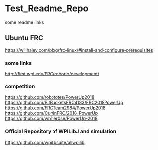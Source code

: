 # Test_Readme_Repo
some readme links 

## Ubuntu FRC
https://willhaley.com/blog/frc-linux/#install-and-configure-prerequisites


### some links
http://first.wpi.edu/FRC/roborio/development/

### competition
https://github.com/robototes/PowerUp2018 <br>
https://github.com/BitBucketsFRC4183/FRC2018PowerUp <br>
https://github.com/FRCTeam2984/PowerUp2018 <br>
https://github.com/CurtinFRC/2018-PowerUp <br>
https://github.com/wh1ter0se/PowerUp-2018 <br>

### Official Repository of WPILibJ and simulation
https://github.com/wpilibsuite/allwpilib
